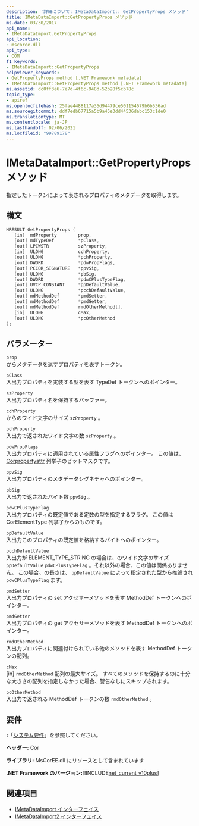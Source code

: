 ```yaml
---
description: '詳細について: IMetaDataImport:: GetPropertyProps メソッド'
title: IMetaDataImport::GetPropertyProps メソッド
ms.date: 03/30/2017
api_name:
- IMetaDataImport.GetPropertyProps
api_location:
- mscoree.dll
api_type:
- COM
f1_keywords:
- IMetaDataImport::GetPropertyProps
helpviewer_keywords:
- GetPropertyProps method [.NET Framework metadata]
- IMetaDataImport::GetPropertyProps method [.NET Framework metadata]
ms.assetid: dc0ff3e6-7e7d-4f6c-948d-52b28f5cb78c
topic_type:
- apiref
ms.openlocfilehash: 25fae4488117a35d94479ce501154679b6b536ad
ms.sourcegitcommit: ddf7edb67715a5b9a45e3dd44536dabc153c1de0
ms.translationtype: MT
ms.contentlocale: ja-JP
ms.lasthandoff: 02/06/2021
ms.locfileid: "99789178"
---
```

# <a name="imetadataimportgetpropertyprops-method"></a>IMetaDataImport::GetPropertyProps メソッド

指定したトークンによって表されるプロパティのメタデータを取得します。  
  
## <a name="syntax"></a>構文  
  
```cpp  
HRESULT GetPropertyProps (  
   [in]  mdProperty        prop,  
   [out] mdTypeDef         *pClass,
   [out] LPCWSTR           szProperty,
   [in]  ULONG             cchProperty,
   [out] ULONG             *pchProperty,
   [out] DWORD             *pdwPropFlags,
   [out] PCCOR_SIGNATURE   *ppvSig,
   [out] ULONG             *pbSig,
   [out] DWORD             *pdwCPlusTypeFlag,
   [out] UVCP_CONSTANT     *ppDefaultValue,  
   [out] ULONG             *pcchDefaultValue,  
   [out] mdMethodDef       *pmdSetter,
   [out] mdMethodDef       *pmdGetter,
   [out] mdMethodDef       rmdOtherMethod[],  
   [in]  ULONG             cMax,
   [out] ULONG             *pcOtherMethod
);  
```  
  
## <a name="parameters"></a>パラメーター  

 `prop`  
 からメタデータを返すプロパティを表すトークン。  
  
 `pClass`  
 入出力プロパティを実装する型を表す TypeDef トークンへのポインター。  
  
 `szProperty`  
 入出力プロパティ名を保持するバッファー。  
  
 `cchProperty`  
 からのワイド文字のサイズ `szProperty` 。  
  
 `pchProperty`  
 入出力で返されたワイド文字の数 `szProperty` 。  
  
 `pdwPropFlags`  
 入出力プロパティに適用されている属性フラグへのポインター。 この値は、 [Corpropertyattr](corpropertyattr-enumeration.md) 列挙子のビットマスクです。  
  
 `ppvSig`  
 入出力プロパティのメタデータシグネチャへのポインター。  
  
 `pbSig`  
 入出力で返されたバイト数 `ppvSig` 。  
  
 `pdwCPlusTypeFlag`  
 入出力プロパティの既定値である定数の型を指定するフラグ。 この値は CorElementType 列挙子からのものです。  
  
 `ppDefaultValue`  
 入出力このプロパティの既定値を格納するバイトへのポインター。  
  
 `pcchDefaultValue`  
 入出力が ELEMENT_TYPE_STRING の場合は、のワイド文字のサイズ `ppDefaultValue` `pdwCPlusTypeFlag` 。それ以外の場合、この値は関係ありません。 この場合、の長さは、 `ppDefaultValue` によって指定された型から推論され `pdwCPlusTypeFlag` ます。  
  
 `pmdSetter`  
 入出力プロパティの set アクセサーメソッドを表す MethodDef トークンへのポインター。  
  
 `pmdGetter`  
 入出力プロパティの get アクセサーメソッドを表す MethodDef トークンへのポインター。  
  
 `rmdOtherMethod`  
 入出力プロパティに関連付けられている他のメソッドを表す MethodDef トークンの配列。  
  
 `cMax`  
 [in] `rmdOtherMethod` 配列の最大サイズ。 すべてのメソッドを保持するのに十分な大きさの配列を指定しなかった場合、警告なしにスキップされます。  
  
 `pcOtherMethod`  
 入出力で返される MethodDef トークンの数 `rmdOtherMethod` 。  
  
## <a name="requirements"></a>要件  

 **:**「[システム要件](../../get-started/system-requirements.md)」を参照してください。  
  
 **ヘッダー:** Cor  
  
 **ライブラリ:** MsCorEE.dll にリソースとして含まれています  
  
 **.NET Framework のバージョン:**[!INCLUDE[net_current_v10plus](../../../../includes/net-current-v10plus-md.md)]  
  
## <a name="see-also"></a>関連項目

- [IMetaDataImport インターフェイス](imetadataimport-interface.md)
- [IMetaDataImport2 インターフェイス](imetadataimport2-interface.md)
